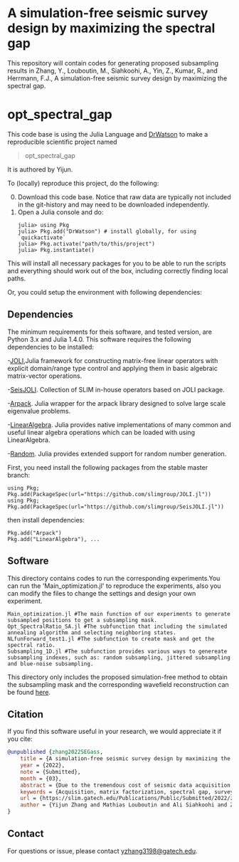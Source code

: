 # A simulation-free seismic survey design by maximizing the spectral gap

This repository will contain codes for generating proposed subsampling results in Zhang, Y., Louboutin, M., Siahkoohi, A., Yin, Z., Kumar, R., and Herrmann, F.J., A simulation-free seismic survey design by maximizing the spectral gap.

# opt_spectral_gap

This code base is using the Julia Language and [DrWatson](https://juliadynamics.github.io/DrWatson.jl/stable/)
to make a reproducible scientific project named
> opt_spectral_gap

It is authored by Yijun.

To (locally) reproduce this project, do the following:

0. Download this code base. Notice that raw data are typically not included in the
   git-history and may need to be downloaded independently.
1. Open a Julia console and do:
   ```
   julia> using Pkg
   julia> Pkg.add("DrWatson") # install globally, for using `quickactivate`
   julia> Pkg.activate("path/to/this/project")
   julia> Pkg.instantiate()
   ```

This will install all necessary packages for you to be able to run the scripts and
everything should work out of the box, including correctly finding local paths.

Or, you could setup the environment with following dependencies:

## Dependencies

The minimum requirements for theis software, and tested version, are Python 3.x and Julia 1.4.0. This software requires the following dependencies to be installed:

-[JOLI](https://github.com/slimgroup/JOLI.jl),Julia framework for constructing matrix-free linear operators with explicit domain/range type control and applying them in basic algebraic matrix-vector operations.

-[SeisJOLI](https://github.com/slimgroup/SeisJOLI.jl). Collection of SLIM in-house operators based on JOLI package.

-[Arpack](https://github.com/JuliaLinearAlgebra/Arpack.jl). Julia wrapper for the arpack library designed to solve large scale eigenvalue problems.

-[LinearAlgebra](https://docs.julialang.org/en/v1/stdlib/LinearAlgebra/). Julia provides native implementations of many common and useful linear algebra operations which can be loaded with using LinearAlgebra.

-[Random](https://github.com/JuliaLang/julia/tree/master/stdlib/Random/). Julia provides extended support for random number generation.

First, you need install the following packages from the stable master branch:
```
using Pkg; Pkg.add(PackageSpec(url="https://github.com/slimgroup/JOLI.jl"))
using Pkg; Pkg.add(PackageSpec(url="https://github.com/slimgroup/SeisJOLI.jl"))
```

then install dependencies:
```
Pkg.add("Arpack")
Pkg.add("LinearAlgebra"), ...
```

## Software

This directory contains codes to run the corresponding experiments.You can run the 'Main_optimization.jl' to reproduce the experiments, also you can modify the files to change the settings and design your own experiment.
 
 ```
 Main_optimization.jl #The main function of our experiments to generate subsampled positions to get a subsampling mask. 
 Opt_SpectralRatio_SA.jl #The subfunction that including the simulated annealing algorithm and selecting neighboring states.
 NLfunForward_test1.jl #The subfunction to create mask and get the spectral ratio.
 Subsampling_1D.jl #The subfunction provides various ways to genereate subsampling indexes, such as: random subsampling, jittered subsampling and blue-noise subsampling.  
 ```

This directory only includes the proposed simulation-free method to obtain the subsampling mask and the corresponding wavefield reconstruction can be found [here](https://github.com/slimgroup/Software.SEG2020/tree/master/zhang2020SEGwrw).

## Citation

If you find this software useful in your research, we would appreciate it if you cite:

```bibtex
@unpublished {zhang2022SEGass,
	title = {A simulation-free seismic survey design by maximizing the spectral gap},
	year = {2022},
	note = {Submitted},
	month = {03},
	abstract = {Due to the tremendous cost of seismic data acquisition, methods have been developed to reduce the amount of data acquired by designing optimal missing trace reconstruction algorithms. These technologies are designed to record as little data as possible in the field, while providing accurate wavefield reconstruction in the areas of the survey that are not recorded. This is achieved by designing randomized subsampling masks that allow for accurate wavefield reconstruction via matrix completion methods. Motivated by these recent results, we propose a simulation-free seismic survey design that aims at improving the quality of a given randomized subsampling using a simulated annealing algorithm that iteratively increases the spectral gap of the subsampling mask, a property recently linked to the quality of the reconstruction. We demonstrate that our proposed method improves the data reconstruction quality for a fixed subsampling rate on a realistic synthetic dataset.},
	keywords = {Acquisition, matrix factorization, spectral gap, survey design, wavefield reconstruction},
	url = {https://slim.gatech.edu/Publications/Public/Submitted/2022/zhang2022SEGass/Yijun2022SEGass.html},
	author = {Yijun Zhang and Mathias Louboutin and Ali Siahkoohi and Ziyi Yin and Rajiv Kumar and Felix J. Herrmann}
}
```

## Contact

For questions or issue, please contact yzhang3198@gatech.edu.